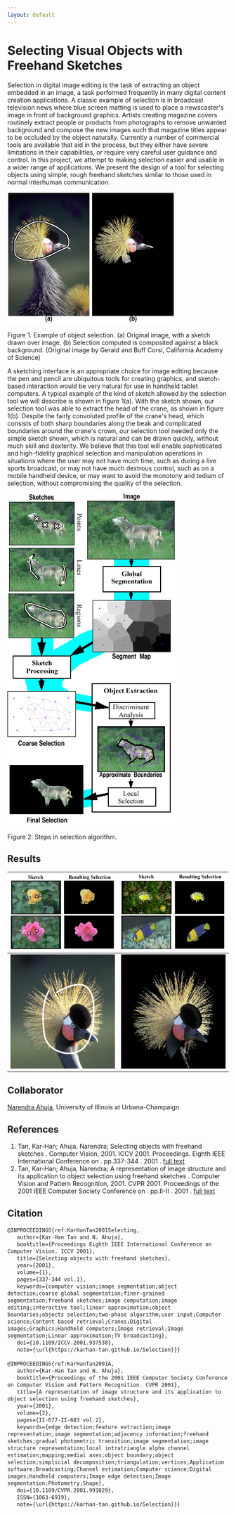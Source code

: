 ```yaml
---
layout: default
---
```


# Selecting Visual Objects with Freehand Sketches

Selection in digital image editing is the task of extracting an object embedded in an image, a task performed frequently in many digital content creation applications. A classic example of selection is in broadcast television news where blue screen matting is used to place a newscaster's image in front of background graphics. Artists creating magazine covers routinely extract people or products from photographs to remove unwanted background and compose the new images such that magazine titles appear to be occluded by the object naturally. Currently a number of commercial tools are available that aid in the process, but they either have severe limitations in their capabilities, or require very careful user guidance and control. In this project, we attempt to making selection easier and usable in a wider range of applications. We present the design of a tool for selecting objects using simple, rough freehand sketches similar to those used in normal interhuman communication. 

![](/Selection/selection_files/fig01.jpeg)

Figure 1. Example of object selection. (a) Original image, with a sketch drawn over image. (b) Selection computed is composited against a black background. (Original image by Gerald and Buff Corsi, California Academy of Science)


A sketching interface is an appropriate choice for image editing because the pen and pencil are ubiquitous tools for creating graphics, and sketch-based interaction would be very natural for use in handheld tablet computers. A typical example of the kind of sketch allowed by the selection tool we will describe is shown in figure 1(a). With the sketch shown, our selection tool was able to extract the head of the crane, as shown in figure 1(b). Despite the fairly convoluted profile of the crane's head, which consists of both sharp boundaries along the beak and complicated boundaries around the crane's crown, our selection tool needed only the simple sketch shown, which is natural and can be drawn quickly, without much skill and dexterity. We believe that this tool will enable sophisticated and high-fidelity graphical selection and manipulation operations in situations where the user may not have much time, such as during a live sports broadcast, or may not have much dextrous control, such as on a mobile handheld device, or may want to avoid the monotony and tedium of selection, without compromising the quality of the selection. 

![](/Selection/selection_files/fig03.jpeg)

Figure 2: Steps in selection algorithm.

## Results

![](/Selection/selection_files/fig07b.jpeg) | ![](/Selection/selection_files/fig07c.jpeg)
----|----
![](/Selection/selection_files/crane_1.jpeg) | ![](/Selection/selection_files/crane_5.jpeg)

## Collaborator

[Narendra Ahuja](http://vision.ai.illinois.edu/ahuja.html), University of Illinois at Urbana-Champaign 

## References

1.  Tan, Kar-Han; Ahuja, Narendra;  Selecting objects with freehand sketches . Computer Vision, 2001. ICCV 2001. Proceedings. Eighth IEEE International Conference on .  pp.337-344 . 2001 . [full text](/Publications/KarHanTan2001Selecting.pdf)
1.  Tan, Kar-Han; Ahuja, Narendra;  A representation of image structure and its application to object selection using freehand sketches . Computer Vision and Pattern Recognition, 2001. CVPR 2001. Proceedings of the 2001 IEEE Computer Society Conference on .  pp.II-II . 2001 . [full text](/Publications/KarHanTan2001A.pdf)

## Citation

```
@INPROCEEDINGS{ref:KarHanTan2001Selecting, 
   author={Kar-Han Tan and N. Ahuja}, 
   booktitle={Proceedings Eighth IEEE International Conference on Computer Vision. ICCV 2001}, 
   title={Selecting objects with freehand sketches}, 
   year={2001}, 
   volume={1}, 
   pages={337-344 vol.1}, 
   keywords={computer vision;image segmentation;object detection;coarse global segmentation;finer-grained segmentation;freehand sketches;image computation;image editing;interactive tool;linear approximation;object boundaries;objects selection;two-phase algorithm;user input;Computer science;Content based retrieval;Cranes;Digital images;Graphics;Handheld computers;Image retrieval;Image segmentation;Linear approximation;TV broadcasting}, 
   doi={10.1109/ICCV.2001.937538}, 
   note={\url{https://karhan-tan.github.io/Selection}}}
   
@INPROCEEDINGS{ref:KarHanTan2001A, 
   author={Kar-Han Tan and N. Ahuja}, 
   booktitle={Proceedings of the 2001 IEEE Computer Society Conference on Computer Vision and Pattern Recognition. CVPR 2001}, 
   title={A representation of image structure and its application to object selection using freehand sketches}, 
   year={2001}, 
   volume={2}, 
   pages={II-677-II-683 vol.2}, 
   keywords={edge detection;feature extraction;image representation;image segmentation;adjacency information;freehand sketches;gradual photometric transition;image segmentation;image structure representation;local intratriangle alpha channel estimation;mapping;medial axes;object boundary;object selection;simplicial decomposition;triangulation;vertices;Application software;Broadcasting;Channel estimation;Computer science;Digital images;Handheld computers;Image edge detection;Image segmentation;Photometry;Shape}, 
   doi={10.1109/CVPR.2001.991029}, 
   ISSN={1063-6919}, 
   note={\url{https://karhan-tan.github.io/Selection}}}
```
   

